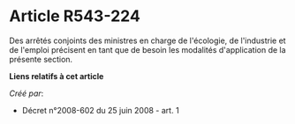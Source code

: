 # Article R543-224

Des arrêtés conjoints des ministres en charge de l'écologie, de l'industrie et de l'emploi précisent en tant que de besoin
les modalités d'application de la présente section.

**Liens relatifs à cet article**

_Créé par_:

  - Décret n°2008-602 du 25 juin 2008 - art. 1
